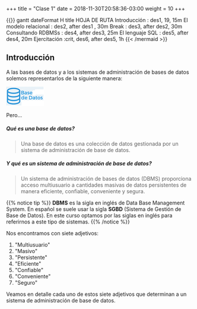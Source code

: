 +++
title = "Clase 1"
date = 2018-11-30T20:58:36-03:00
weight = 10
+++


{{<mermaid>}}
gantt
        dateFormat H
        title HOJA DE RUTA
        Introducción            :      des1, 19, 15m
        El modelo relacional    :      des2, after des1 , 30m
        Break                   :      des3, after des2, 30m
        Consultando RDBMSs      :      des4, after des3, 25m
        El lenguaje SQL         :      des5, after des4, 20m
        Ejercitación            :crit, des6, after des5, 1h
{{< /mermaid >}}


## Introducción

A las bases de datos y a los sistemas de administración de bases de datos solemos representarlos de la siguiente manera:

![Base de Datos](basededatos.png)

Pero...

##### Qué es una base de datos?

> Una base de datos es una colección de datos gestionada por un sistema de administración de base de datos.

##### Y qué es un sistema de administración de base de datos?

> Un sistema de administración de bases de datos (DBMS) proporciona acceso multiusuario a cantidades masivas de datos persistentes de manera eficiente, confiable, conveniente y segura.

{{% notice tip %}}
**DBMS** es la sigla en inglés de Data Base Management System. En español se suele usar la sigla **SGBD** (Sistema de Gestión de Base de Datos). En este curso optamos por las siglas en inglés para referirnos a este tipo de sistemas.
{{% /notice %}}

Nos encontramos con siete adjetivos:

1. "Multiusuario"
2. "Masivo"
3. "Persistente"
4. "Eficiente"
5. "Confiable"
6. "Conveniente"
7. "Seguro"

Veamos en detalle cada uno de estos siete adjetivos que determinan a un sistema de administración de base de datos.
